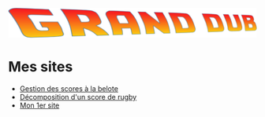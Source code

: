 ![Grand Dub](images/gd-logo-fontmeme-com.png)

Mes sites
=========

- [Gestion des scores à la belote](https://granddub.fr/belote/)
- [Décomposition d'un score de rugby](https://granddub.fr/rugby-score/)
- [Mon 1er site](https://granddub.fr/)
